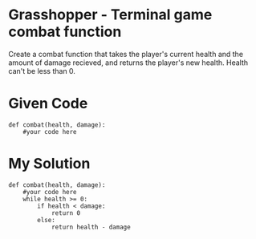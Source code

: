# Grasshopper - Terminal game combat function

Create a combat function that takes the player's current health and the amount of damage recieved, and returns the player's new health. Health can't be less than 0.

# Given Code

```{python}
def combat(health, damage):
    #your code here
```

# My Solution

```{python}
def combat(health, damage):
    #your code here
    while health >= 0:
        if health < damage:
            return 0
        else: 
            return health - damage  
```
